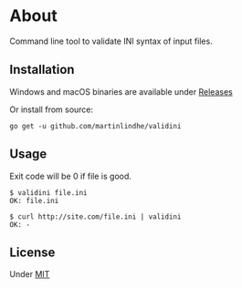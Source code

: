 # About

Command line tool to validate INI syntax of input files.


## Installation

Windows and macOS binaries are available under [Releases](https://github.com/martinlindhe/validini/releases)

Or install from source:

    go get -u github.com/martinlindhe/validini


## Usage

Exit code will be 0 if file is good.

    $ validini file.ini
    OK: file.ini

    $ curl http://site.com/file.ini | validini
    OK: -


## License

Under [MIT](LICENSE)
